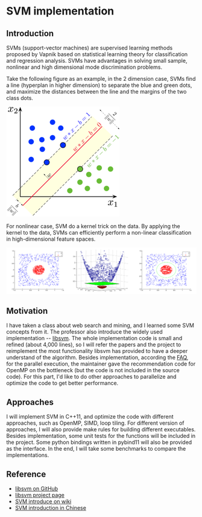 # SVM implementation

## Introduction

SVMs (support-vector machines) are supervised learning methods proposed by Vapnik based on statistical learning theory for classification and regression analysis. SVMs have advantages in solving small sample, nonlinear and high dimensional mode discrimination problems.

Take the following figure as an example, in the 2 dimension case, SVMs find a line (hyperplan in higher dimension) to separate the blue and green dots, and maximize the distances between the line and the margins of the two class dots.

![support vector](figure/wiki.png)

For nonlinear case, SVM do a kernel trick on the data. By applying the kernel to the data, SVMs can efficiently perform a non-linear classification in high-dimensional feature spaces.

![nonlinear](figure/nonlinear.png)

## Motivation

I have taken a class about web search and mining, and I learned some SVM concepts from it. The professor also introduce the widely used implementation -- [libsvm](https://www.csie.ntu.edu.tw/~cjlin/libsvm/). The whole implementation code is small and refined (about 4,000 lines), so I will refer the papers and the project to reimplement the most functionality libsvm has provided to have a deeper understand of the algorithm. Besides implementation, according the [FAQ](https://www.csie.ntu.edu.tw/~cjlin/libsvm/faq.html), for the parallel execution, the maintainer gave the recommendation code for OpenMP on the bottleneck (but the code is not included in the source code). For this part, I'd like to do other approaches to parallelize and optimize the code to get better performance.

## Approaches

I will implement SVM in C++11, and optimize the code with different approaches, such as OpenMP, SIMD, loop tiling. For different version of approaches, I will also provide make rules for building different executables. Besides implementation, some unit tests for the functions will be included in the project. Some python bindings written in pybind11 will also be provided as the interface. In the end, I will take some benchmarks to compare the implementations.

## Reference

- [libsvm on GitHub](https://github.com/cjlin1/libsvm)
- [libsvm project page](https://www.csie.ntu.edu.tw/~cjlin/libsvm/)
- [SVM introduce on wiki](https://en.wikipedia.org/wiki/Support-vector_machine)
- [SVM introduction in Chinese](http://www.cmlab.csie.ntu.edu.tw/~cyy/learning/tutorials/SVM2.pdf)





